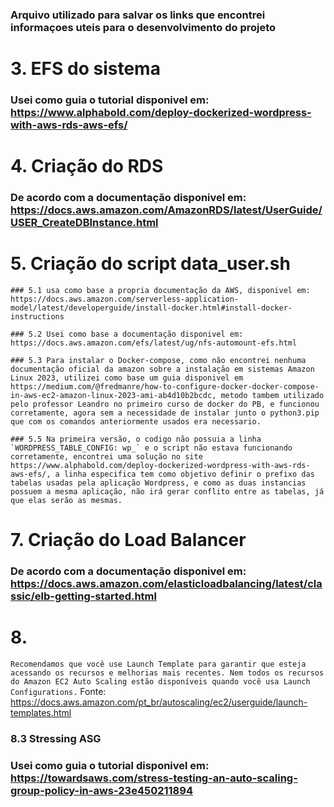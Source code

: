 ### Arquivo utilizado para salvar os links que encontrei informaçoes uteis para o desenvolvimento do projeto

# 3. EFS do sistema
### Usei como guia o tutorial disponivel em: https://www.alphabold.com/deploy-dockerized-wordpress-with-aws-rds-aws-efs/

# 4. Criação do RDS
### De acordo com a documentação disponivel em: https://docs.aws.amazon.com/AmazonRDS/latest/UserGuide/USER_CreateDBInstance.html

# 5. Criação do script data_user.sh
    ### 5.1 usa como base a propria documentação da AWS, disponivel em: https://docs.aws.amazon.com/serverless-application-model/latest/developerguide/install-docker.html#install-docker-instructions

    ### 5.2 Usei como base a documentação disponivel em: https://docs.aws.amazon.com/efs/latest/ug/nfs-automount-efs.html

    ### 5.3 Para instalar o Docker-compose, como não encontrei nenhuma documentação oficial da amazon sobre a instalação em sistemas Amazon Linux 2023, utilizei como base um guia disponivel em https://medium.com/@fredmanre/how-to-configure-docker-docker-compose-in-aws-ec2-amazon-linux-2023-ami-ab4d10b2bcdc, metodo tambem utilizado pelo professor Leandro no primeiro curso de docker do PB, e funcionou corretamente, agora sem a necessidade de instalar junto o python3.pip que com os comandos anteriormente usados era necessario.

    ### 5.5 Na primeira versão, o codigo não possuia a linha `WORDPRESS_TABLE_CONFIG: wp_` e o script não estava funcionando corretamente, encontrei uma solução no site https://www.alphabold.com/deploy-dockerized-wordpress-with-aws-rds-aws-efs/, a linha especifica tem como objetivo definir o prefixo das tabelas usadas pela aplicação Wordpress, e como as duas instancias possuem a mesma aplicação, não irá gerar conflito entre as tabelas, já que elas serão as mesmas.

# 7. Criação do Load Balancer
### De acordo com a documentação disponivel em: https://docs.aws.amazon.com/elasticloadbalancing/latest/classic/elb-getting-started.html

# 8. 
`Recomendamos que você use Launch Template para garantir que esteja acessando os recursos e melhorias mais recentes. Nem todos os recursos do Amazon EC2 Auto Scaling estão disponíveis quando você usa Launch Configurations.`
Fonte: https://docs.aws.amazon.com/pt_br/autoscaling/ec2/userguide/launch-templates.html

### 8.3 Stressing ASG
### Usei como guia o tutorial disponivel em: https://towardsaws.com/stress-testing-an-auto-scaling-group-policy-in-aws-23e450211894